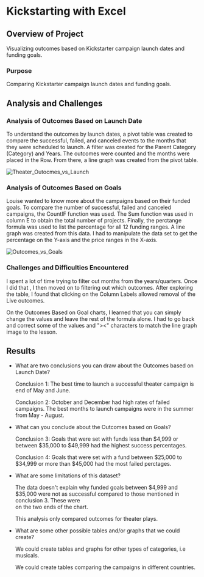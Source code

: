 # Kickstarting with Excel

## Overview of Project
Visualizing outcomes based on Kickstarter campaign launch dates and funding goals. 

### Purpose
Comparing Kickstarter campaign launch dates and funding goals. 

## Analysis and Challenges

### Analysis of Outcomes Based on Launch Date
To understand the outcomes by launch dates, a pivot table was created to compare the successful, failed, and canceled events to the months that they were scheduled to launch. A filter was created for the Parent Category (Category) and Years.  The outcomes were counted and the months were placed in the Row. From there, a line graph was created from the pivot table. 

![Theater_Outocmes_vs_Launch](https://user-images.githubusercontent.com/111452227/190430891-a0b8a76c-7f6b-4dfc-9738-12497400afea.png)

### Analysis of Outcomes Based on Goals
Louise wanted to know more about the campaigns based on their funded goals.  To compare the number of successful, failed and  canceled campaigns, the CountIF function was used.  The Sum function was used in column E to obtain the total number of projects.  Finally, the perctange formula was used to list the percentage for all 12 funding ranges.  A line graph was created from this data.  I had to manipulate the data set to get the percentage on the Y-axis and the price ranges in the X-axis.  


![Outcomes_vs_Goals](https://user-images.githubusercontent.com/111452227/190431177-fb35990d-fd36-461f-aceb-1a9d8a215635.png)



### Challenges and Difficulties Encountered
I spent a lot of time trying to filter out months from the years/quarters.  Once I did that , I then moved on to filtering out which outcomes.  After exploring the table, I found that clicking on the Column Labels allowed removal of the Live outcomes. 

On the Outcomes Based on Goal charts, I learned that you can simply change the values and leave the rest of the formula alone.  I had to go back and correct some of the values and "><" characters to match the line graph image to the lesson. 

## Results

- What are two conclusions you can draw about the Outcomes based on Launch Date?

    Conclusion 1: The best time to launch a successful theater campaign is end of May and June.
    
    Conclusion 2: October and December had high rates of failed campaigns.  The best months to launch campaigns were in the summer from May - August. 

- What can you conclude about the Outcomes based on Goals?

    Conclusion 3:  Goals that were set with funds less than $4,999 or between $35,000 to $49,999 had the highest success percentages. 

    Conclusion 4: Goals that were set with a fund between $25,000 to $34,999 or more than $45,000 had the most failed perctages. 

- What are some limitations of this dataset?

    The data doesn't explain why funded goals between $4,999 and $35,000 were not as successful compared to those mentioned in conclusion 3. These were           
    on the two ends of the chart.  
    
    This analysis only compared outcomes for theater plays. 

- What are some other possible tables and/or graphs that we could create?

    We could create tables and graphs for other types of categories, i.e musicals.
    
    We could create tables comparing the campaigns in different countries. 
